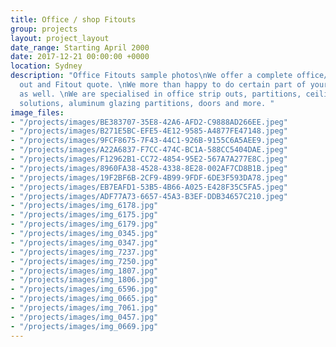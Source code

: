 ```yaml
---
title: Office / shop Fitouts
group: projects
layout: project_layout
date_range: Starting April 2000
date: 2017-12-21 00:00:00 +0000
location: Sydney
description: "Office Fitouts sample photos\nWe offer a complete office/ shop strip
  out and Fitout quote. \nWe more than happy to do certain part of your Fitout projects
  as well. \nWe are specialised in office strip outs, partitions, ceilings, acoustic
  solutions, aluminum glazing partitions, doors and more. "
image_files:
- "/projects/images/BE383707-35E8-42A6-AFD2-C9888AD266EE.jpeg"
- "/projects/images/B271E5BC-EFE5-4E12-9585-A4877FE47148.jpeg"
- "/projects/images/9FCF8675-7F43-44C1-926B-9155C6A5AEE9.jpeg"
- "/projects/images/A22A6837-F7CC-474C-BC1A-588CC5404DAE.jpeg"
- "/projects/images/F12962B1-CC72-4854-95E2-567A7A277E8C.jpeg"
- "/projects/images/8960FA38-4528-4338-8E28-002AF7CD8B1B.jpeg"
- "/projects/images/19F2BF6B-2CF9-4B99-9FDF-6DE3F593DA78.jpeg"
- "/projects/images/EB7EAFD1-53B5-4B66-A025-E428F35C5FA5.jpeg"
- "/projects/images/ADF77A73-6657-45A3-B3EF-DDB34657C210.jpeg"
- "/projects/images/img_6178.jpg"
- "/projects/images/img_6175.jpg"
- "/projects/images/img_6179.jpg"
- "/projects/images/img_0345.jpg"
- "/projects/images/img_0347.jpg"
- "/projects/images/img_7237.jpg"
- "/projects/images/img_7250.jpg"
- "/projects/images/img_1807.jpg"
- "/projects/images/img_1806.jpg"
- "/projects/images/img_6596.jpg"
- "/projects/images/img_0665.jpg"
- "/projects/images/img_7061.jpg"
- "/projects/images/img_0457.jpg"
- "/projects/images/img_0669.jpg"
---
```

